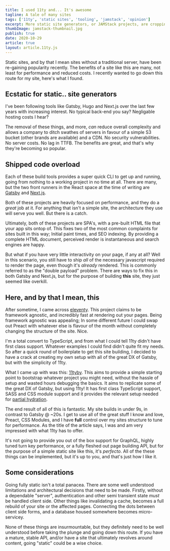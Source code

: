 ```yaml
---
title: I used 11ty and... It's awesome
tagline: A tale of many sites
tags: ['11ty', 'static sites', 'tooling', 'jamstack', 'opinion']
excerpt: More static site generators, or JAMStack projects, are cropping up by the day. Here's a quick look at how I built this site.
thumbImage: jamstack-thumbnail.jpg
publish: true
date: 2020-10-29
article: true
layout: article.11ty.js
---
```


Static sites, and by that I mean sites without a traditional server, have been re-gaining popularity recently. The benefits of a site like this are many, not least for performance and reduced costs. I recently wanted to go down this route for my site, here's what I found.

## Ecstatic for static.. site generators

I've been following tools like Gatsby, Hugo and Next.js over the last few years with increasing interest. No typical back-end you say? Negligable hosting costs I hear?

The removal of these things, and more, _can_ reduce overall complexity and allows a company to ditch swathes of servers in favour of a simple S3 bucket (other brands are available) and a CDN. No security vulnerabilities. No server costs. No lag in TTFB. The benefits are great, and that's why they're becoming so popular.

## Shipped code overload

Each of these build tools provides a super quick CLI to get up and running, going from nothing to a working project in no time at all. There are many, but the two front runners in the React space at the time of writing are <a href="https://www.gatsbyjs.com/" target="_blank" rel="noopener">Gatsby</a> and <a href="https://nextjs.org/" target="_blank" rel="noopener">Next.js</a>.

Both of these projects are heavily focused on performance, and they do a _great_ job at it. For anything that isn't a simple site, the architecture they use will serve you well. But there is a catch.

Ultimately, both of these projects are SPA's, with a pre-built HTML file that your app sits ontop of. This fixes two of the most common complaints for sites built in this way; Initial paint times, and SEO indexing. By providing a complete HTML document, perceived render is instantaneous and search engines are happy.

But what if you have very little interactivity on your page, if any at all? Well in this scenario, you still have to ship _all_ of the necessary javascript required to render the page, even though it's _already_ rendered. This is commonly referred to as the "double payload" problem. There are ways to fix this in both Gatsby and Next.js, but for the purpose of building **this** site, they just seemed like overkill.

## Here, and by that I mean, this

After sometime, I came across <a href="https://www.11ty.dev/" target="_blank" rel="noopener">eleventy</a>. This project claims to be framework agnostic, and incredibly fast at rendering out your pages. Being framework agnostic was appealing; In some different future I could swap out Preact with whatever else is flavour of the month without completely changing the structure of the site. Nice.

I'm a total convert to TypeScript, and from what I could tell 11ty didn't have first class support. Whatever examples I could find didn't quite fit my needs. So after a quick round of boilerplate to get this site building, I decided to have a crack at creating my own setup with all of the great DX of Gatsby, but with the simplicity of 11ty.

What I came up with was this: <a href="https://github.com/jhukdev/11tyby" target="_blank" rel="noopener">11tyby</a>. This aims to provide a simple starting point to bootstrap whatever project you might need, without the hassle of setup and wasted hours debugging the basics. It aims to replicate some of the great DX of Gatsby, but using 11ty! It has first class TypeScript support, SASS and CSS module support and it provides the relevant setup needed for [partial hydration](/articles/partial-hydration).

The end result of all of this is fantastic. My site builds in under 9s, in contrast to Gatsby @ ~20s. I get to use all of the great stuff I know and love, Preact, CSS Modules, and I have **full** control over my sites structure to tune for performance. As the title of the article says, I was and am very impressed with what 11ty has to offer.

It's not going to provide you out of the box support for GraphQL, highly tuned turn key performance, or a fully fleshed out page building API, but for the purpose of a simple static site like this, it's _perfecto_. All of the these things can be implemented, but it's up to you, and that's just how I like it.

## Some considerations

Going fully static isn't a total panacea. There are some well understood limitations and architectural decisions that need to be made. Firstly, without a dependable "server", authentication and other semi transient state _must_ be handled client side. Other things like invalidating a cache, becomes a full rebuild of your site or the affected pages. Connecting the dots between client side forms, and a database housed somewhere becomes micro-servicey.

None of these things are insurmountable, but they definitely need to be well understood before taking the plunge and going down this route. If you have a mature, stable API, and/or have a site that ultimately revolves around content, going "static" could be a wise choice.
